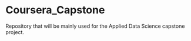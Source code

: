 # Coursera_Capstone
Repository that will be mainly used for the Applied Data Science capstone project.
